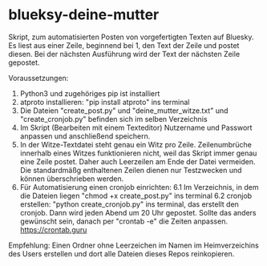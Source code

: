 # blueksy-deine-mutter
Skript, zum automatisierten Posten von vorgefertigten Texten auf Bluesky. Es liest aus einer Zeile, beginnend bei 1, den Text der Zeile und postet diesen. Bei der nächsten Ausführung wird der Text der nächsten Zeile gepostet.

Voraussetzungen: 
1. Python3 und zugehöriges pip ist installiert
2. atproto installieren: "pip install atproto" ins terminal
3. Die Dateien "create_post.py" und "deine_mutter_witze.txt"  und "create_cronjob.py" befinden sich im selben Verzeichnis
4. Im Skript (Bearbeiten mit einem Texteditor) Nutzername und Passwort anpassen und anschließend speichern.
5. In der Witze-Textdatei steht genau ein Witz pro Zeile. Zeilenumbrüche innerhalb eines Witzes funktionieren nicht, weil das Skript immer genau eine Zeile postet. Daher auch Leerzeilen am Ende der Datei vermeiden. Die standardmäßg enthaltenen Zeilen dienen nur Testzwecken und können überschrieben werden.
6. Für Automatisierung einen cronjob einrichten: 
6.1 Im Verzeichnis, in dem die Dateien liegen "chmod +x create_post.py" ins terminal
6.2 cronjob erstellen: "python create_cronjob.py" ins terminal, das erstellt den cronjob. Dann wird jeden Abend um 20 Uhr gepostet. Sollte das anders gewünscht sein, danach per "crontab -e" die Zeiten anpassen. https://crontab.guru

Empfehlung: Einen Ordner ohne Leerzeichen im Namen im Heimverzeichins des Users erstellen und dort alle Dateien dieses Repos reinkopieren.
